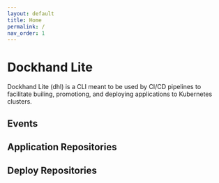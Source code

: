 ```yaml
---
layout: default
title: Home
permalink: /
nav_order: 1
---
```


# Dockhand Lite

Dockhand Lite (dhl) is a CLI meant to be used by CI/CD pipelines to facilitate builing, promotiong, and deploying applications to Kubernetes clusters.


## Events

## Application Repositories

## Deploy Repositories